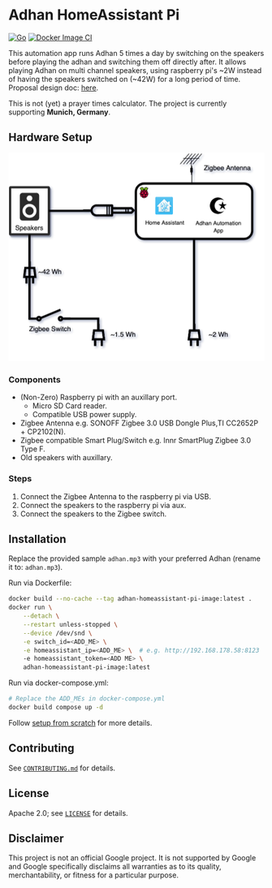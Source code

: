 # Adhan HomeAssistant Pi

[![Go](https://github.com/ssafty/adhan-homeassistant-pi/actions/workflows/go.yml/badge.svg)](https://github.com/ssafty/adhan-homeassistant-pi/actions/workflows/go.yml) [![Docker Image CI](https://github.com/ssafty/adhan-homeassistant-pi/actions/workflows/docker-image.yml/badge.svg)](https://github.com/ssafty/adhan-homeassistant-pi/actions/workflows/docker-image.yml)

This automation app runs Adhan 5 times a day by switching on the speakers before playing
the adhan and switching them off directly after. It allows playing Adhan on multi 
channel speakers, using raspberry pi's ~2W instead of having the speakers switched on 
(~42W) for a long period of time. Proposal design doc: [here](https://docs.google.com/document/d/1jaiPn7vfulNgkbaxgMCdkzdQyKv2k5WcBebXyMKO92E/edit#heading=h.tgmxtralkmm7).

This is not (yet) a prayer times calculator. The project is currently supporting **Munich, Germany**. 

## Hardware Setup
<p align="center">
  <img src=".github/hardware_setup.png?raw=true" alt="Diagram shows how to connect all components"/>
</p>

### Components

* (Non-Zero) Raspberry pi with an auxillary port.
    * Micro SD Card reader.
    * Compatible USB power supply.
* Zigbee Antenna e.g. SONOFF Zigbee 3.0 USB Dongle Plus,TI CC2652P + CP2102(N).
* Zigbee compatible Smart Plug/Switch e.g. Innr SmartPlug Zigbee 3.0 Type F.
* Old speakers with auxillary.

### Steps

1. Connect the Zigbee Antenna to the raspberry pi via USB.
2. Connect the speakers to the raspberry pi via aux.
3. Connect the speakers to the Zigbee switch.


## Installation

Replace the provided sample `adhan.mp3` with your preferred Adhan (rename it to: `adhan.mp3`). 

Run via Dockerfile:
```sh
docker build --no-cache --tag adhan-homeassistant-pi-image:latest .
docker run \
	--detach \
	--restart unless-stopped \
	--device /dev/snd \
	-e switch_id=<ADD_ME> \
	-e homeassistant_ip=<ADD_ME> \  # e.g. http://192.168.178.58:8123
	-e homeassistant_token=<ADD ME> \
	adhan-homeassistant-pi-image:latest
```

Run via docker-compose.yml:
```sh
# Replace the ADD_MEs in docker-compose.yml
docker build compose up -d
```

Follow [setup from scratch](https://github.com/ssafty/adhan-homeassistant-pi/wiki#setup-from-scratch) for more details.

## Contributing

See [`CONTRIBUTING.md`](CONTRIBUTING.md) for details.

## License

Apache 2.0; see [`LICENSE`](LICENSE) for details.

## Disclaimer

This project is not an official Google project. It is not supported by
Google and Google specifically disclaims all warranties as to its quality,
merchantability, or fitness for a particular purpose.
